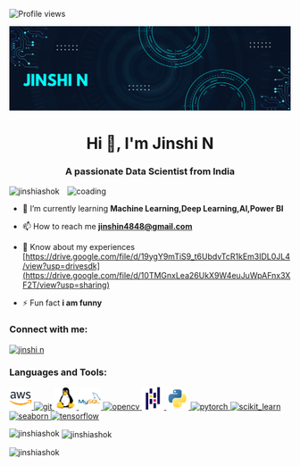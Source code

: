 ![Profile views](https://komarev.com/ghpvc/?username=yourusername&label=Profile%20views&color=0e75b6&style=flat)



![logo](https://github.com/JinshiAshok/JinshiAshok/blob/main/github%20banner.png)
<h1 align="center">Hi 👋, I'm Jinshi N</h1>
<h3 align="center">A passionate Data Scientist from India</h3>
<img align="right" alt="coading" width="400" src="https://cdn.dribbble.com/users/1364029/screenshots/16093268/media/68e82a7fb4904614a9066d6b540c14b2.gif">

<p align="left"> <img src="https://komarev.com/ghpvc/?username=jinshiashok&label=Profile%20views&color=0e75b6&style=flat" alt="jinshiashok" /> </p>

- 🌱 I’m currently learning **Machine Learning,Deep Learning,AI,Power BI**

- 📫 How to reach me **jinshin4848@gmail.com**

- 📄 Know about my experiences [https://drive.google.com/file/d/19ygY9mTiS9_t6UbdvTcR1kEm3IDL0JL4/view?usp=drivesdk](https://drive.google.com/file/d/10TMGnxLea26UkX9W4euJuWpAFnx3XF2T/view?usp=sharing)

- ⚡ Fun fact **i am funny**

<h3 align="left">Connect with me:</h3>
<p align="left">
<a href="https://linkedin.com/in/jinshi n" target="blank"><img align="center" src="https://raw.githubusercontent.com/rahuldkjain/github-profile-readme-generator/master/src/images/icons/Social/linked-in-alt.svg" alt="jinshi n" height="30" width="40" /></a>
</p>

<h3 align="left">Languages and Tools:</h3>
<p align="left"> <a href="https://aws.amazon.com" target="_blank" rel="noreferrer"> <img src="https://raw.githubusercontent.com/devicons/devicon/master/icons/amazonwebservices/amazonwebservices-original-wordmark.svg" alt="aws" width="40" height="40"/> </a> <a href="https://git-scm.com/" target="_blank" rel="noreferrer"> <img src="https://www.vectorlogo.zone/logos/git-scm/git-scm-icon.svg" alt="git" width="40" height="40"/> </a> <a href="https://www.linux.org/" target="_blank" rel="noreferrer"> <img src="https://raw.githubusercontent.com/devicons/devicon/master/icons/linux/linux-original.svg" alt="linux" width="40" height="40"/> </a> <a href="https://www.mysql.com/" target="_blank" rel="noreferrer"> <img src="https://raw.githubusercontent.com/devicons/devicon/master/icons/mysql/mysql-original-wordmark.svg" alt="mysql" width="40" height="40"/> </a> <a href="https://opencv.org/" target="_blank" rel="noreferrer"> <img src="https://www.vectorlogo.zone/logos/opencv/opencv-icon.svg" alt="opencv" width="40" height="40"/> </a> <a href="https://pandas.pydata.org/" target="_blank" rel="noreferrer"> <img src="https://raw.githubusercontent.com/devicons/devicon/2ae2a900d2f041da66e950e4d48052658d850630/icons/pandas/pandas-original.svg" alt="pandas" width="40" height="40"/> </a> <a href="https://www.python.org" target="_blank" rel="noreferrer"> <img src="https://raw.githubusercontent.com/devicons/devicon/master/icons/python/python-original.svg" alt="python" width="40" height="40"/> </a> <a href="https://pytorch.org/" target="_blank" rel="noreferrer"> <img src="https://www.vectorlogo.zone/logos/pytorch/pytorch-icon.svg" alt="pytorch" width="40" height="40"/> </a> <a href="https://scikit-learn.org/" target="_blank" rel="noreferrer"> <img src="https://upload.wikimedia.org/wikipedia/commons/0/05/Scikit_learn_logo_small.svg" alt="scikit_learn" width="40" height="40"/> </a> <a href="https://seaborn.pydata.org/" target="_blank" rel="noreferrer"> <img src="https://seaborn.pydata.org/_images/logo-mark-lightbg.svg" alt="seaborn" width="40" height="40"/> </a> <a href="https://www.tensorflow.org" target="_blank" rel="noreferrer"> <img src="https://www.vectorlogo.zone/logos/tensorflow/tensorflow-icon.svg" alt="tensorflow" width="40" height="40"/> </a> </p>

<p><img align="left" src="https://github-readme-stats.vercel.app/api/top-langs?username=jinshiashok&show_icons=true&locale=en&layout=compact" alt="jinshiashok" /></p>

<p>&nbsp;<img align="center" src="https://github-readme-stats.vercel.app/api?username=jinshiashok&show_icons=true&locale=en" alt="jinshiashok" /></p>

<p><img align="center" src="https://github-readme-streak-stats.herokuapp.com/?user=jinshiashok&" alt="jinshiashok" /></p>
